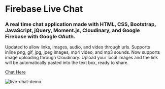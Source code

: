 # Firebase Live Chat

### A real time chat application made with HTML, CSS, Bootstrap, JavaScript, jQuery, Moment.js, Cloudinary, and Google Firebase with Google OAuth.

Updated to allow links, images, audio, and video through urls. Supports inline png, gif, jpg, jpeg images, mp4 video, and mp3 sounds. Now supports image uploading through Cloudinary. Upload your local images and the link will be automatically pasted into the text box, ready to share.

[Chat Here](https://jhadev.github.io/firebase-live-chat/)

![live-chat-demo](https://user-images.githubusercontent.com/42519030/54869570-f4c8ff80-4d70-11e9-8d2f-937c2c38b565.jpg)
